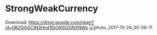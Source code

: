 # StrongWeakCurrency
Download: https://drive.google.com/open?id=0B2Gi5GClN3Hnd1lDcW5tZGNXNWs
![photo_2017-10-24_00-09-11](https://user-images.githubusercontent.com/7348475/31914505-9cacf4ea-b853-11e7-8c04-5596ebbea5b1.jpg)

